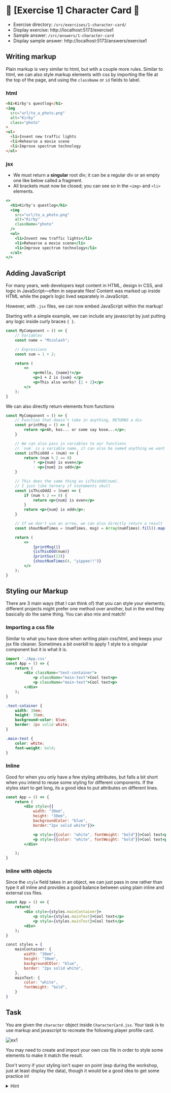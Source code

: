 # 🌟 [Exercise 1] Character Card 💙
- Exercise directory: `/src/exercises/1-character-card/`
- Display exercise: http://localhost:5173/exercise1
- Sample answer: `/src/answers/1-character-card`
- Display sample answer: http://localhost:5173/answers/exercise1

## Writing markup
Plain markup is very similar to html, but wtih a couple more rules.
Similar to html, we can also style markup elements with css by importing the file at the top of the page, and using the `className` or `id` fields to label.

### html
```html
<h1>Kirby's questlog</h1>
<img
  src="url/to_a_photo.png"
  alt="Kirby"
  class="photo"
>
<ul>
  <li>Invent new traffic lights
  <li>Rehearse a movie scene
  <li>Improve spectrum technology
</ul>
```
### jsx
- We must return a **singular** root div; it can be a regular div or an empty one like below called a fragment.
- All brackets must now be closed; you can see so in the `<img>` and `<li>` elements.
```jsx
<>
  <h1>Kirby's questlog</h1>
  <img
    src="url/to_a_photo.png"
    alt="Kirby"
    className="photo"
  />
  <ul>
    <li>Invent new traffic lights</li>
    <li>Rehearse a movie scene</li>
    <li>Improve spectrum technology</li>
  </ul>
</>
```
## Adding JavaScript
For many years, web developers kept content in HTML, design in CSS, and logic in JavaScript—often in separate files! Content was marked up inside HTML while the page’s logic lived separately in JavaScript.

However, with `.jsx` files, we can now embed JavaScript within the markup!

Starting with a simple example, we can include any javascript by just putting any logic inside curly braces `{ }`.

```jsx
const MyComponent = () => {
	// Variables
	const name = "Micolash";

	// Expressions
	const sum = 1 + 2;

	return (
		<>
			<p>Hello, {name}!</p>
			<p>1 + 2 is {sum} </p>
			<p>This also works! {1 + 2}</p>
		</>
	);
}

```

We can also directly return elements from functions

```jsx
const MyComponent = () => {
	// Function that doesn't take in anything, RETURNS a div
	const printMsg = () => {
		return <p>Ah, kos... or some say kosm...</p>;
	}

	// We can also pass in variables to our functions
	// `num` is a variable name, it can also be named anything we want
	const isThisOdd = (num) => {
		return (num % 2 == 0)
			? <p>{num} is even</p>
			: <p>{num} is odd</p>
	}

	// This does the same thing as isThisOdd(num). 
	// I just like ternary if statements skull
	const isThisOdd2 = (num) => {
		if (num % 2 == 0) {
			return <p>{num} is even</p>
		}
		return <p>{num} is odd</p>;
	}

	// If we don't use an arrow, we can also directly return a result
	const shoutNumTimes = (numTimes, msg) = Array(numTimes).fill().map((_, i) => <p key={i}>{msg}</p>)

	return (
		<>
			{printMsg()}
			{isThisOdd(num)}
			{printSus(13)}
			{shoutNumTimes(4, "yippee!!")}
		</>
	);
}
```

## Styling our Markup
There are 3 main ways (that I can think of) that you can style your elements; different projects might prefer one method over another, but in the end they basically do the same thing. You can also mix and match!

### Importing a css file
Similar to what you have done when writing plain css/html, and keeps your jsx file cleaner. Sometimes a bit overkill to apply 1 style to a singular component but it is what it is.

```jsx
import './App.css'
const App = () => {
	return (
		<div className="text-container">
			<p className="main-text">Cool text<p>
			<p className="main-text">Cool text<p>
		</div>
	);
}
```

```css
.text-cotainer {
	width: 30em;
	height: 30em;
	background-color: blue;
	border: 2px solid white;
}

.main-text {
	color: white;
	font-weight: bold;
}
```
### Inline
Good for when you only have a few styling attributes, but falls a bit short when you intend to reuse some styling for different components. If the styles start to get long, its a good idea to put attributes on different lines.

```jsx
const App = () => {
	return (
		<div style={{
			width: "30em", 
			height: "30em", 
			backgroundColor: "blue", 
			border:"2px solid white"}}>

			<p style={{color: "white", fontWeight: "bold"}}>Cool text<p>
			<p style={{color: "white", fontWeight: "bold"}}>Cool text<p>
		</div>

	);
}	
```
### Inline with objects
Since the `style` field takes in an object, we can just pass in one rather than type it all inline and provides a good balance between using plain inline and external css files.

```jsx
const App = () => {
	return(
		<div style={styles.mainContainer}>
			<p style={styles.mainText}>Cool text</p>
			<p style={styles.mainText}>Cool text</p>
		<div>
	);
}

const styles = {
	mainContainer: {
		width: "30em",
		height: "30em",
		backgroundCOlor: "blue",
		border: "2px solid white",
	},
	mainText: {
		color: "white",
		fontWeight: "bold",
	}
}
```

## Task
You are given the `character` object inside `CharacterCard.jsx`. Your task is to use markup and javascript to recreate the following player profile card. 

![ex1](./images/ex1.png)

You may need to create and import your own css file in order to style some elements to make it match the result.

Don't worry if your styling isn't super on point (esp during the workshop, just at least display the data), though it would be a good idea to get some practice in!

<details>
    <summary>Hint</summary>
    Whenever we want to group some divs/elements together, we can wrap them with a parent div! For example:
    
    <div>
        <p>Wow I am a child!</p>
        <p>Wow I am a child!</p>
        <p>Wow I am a child!</p>
        <p>Wow I am a child!</p>
    </div>

</details>
